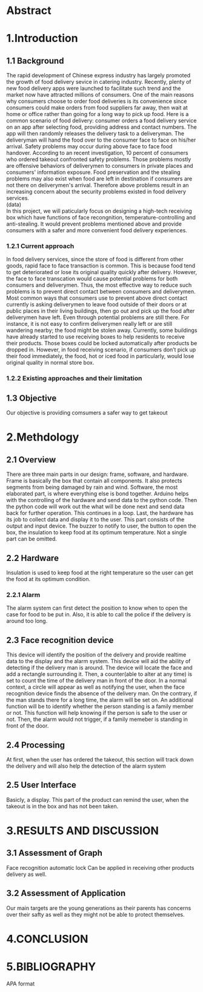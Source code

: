 # Abstract

# 1.Introduction  

## 1.1 Background  

The rapid development of Chinese express industry has largely promoted the growth of food delivery sevice in catering industry. Recently, plenty of new food delivery apps were launched to facilitate such trend and the market now have attracted millions of consumers. One of the main reasons why consumers choose to order food deliveries is its convenience since consumers could make orders from food suppliers far away, then wait at home or office rather than going for a long way to pick up food. 
Here is a common scenario of food delivery: consumer orders a food delivery service on an app after selecting food, providing address and contact numbers. The app will then randomly releases the delivery task to a deliveryman. The deliveryman will hand the food over to the consumer face to face on his/her arrival.
Safety problems may occur during above face to face food handover. According to an recent investigation, 10 percent of consumers who ordered takeout confronted safety problems[](data). Those problems mostly are offensive behaviors of deliverymen to consumers in private places and consumers' information exposure. Food preservation and the stealing problems may also exist when food are left in destination if consumers are not there on deliverymen's arrival. Therefore above problems result in an increasing concern about the security problems existed in food delivery services.  
(data)  
In this project, we will paticularly focus on designing a high-tech receiving box which have functions of face recongnition, temperature-controlling and anti-stealing. It would prevent problems mentioned above and provide consumers with a safer and more convenient food delivery experiences.

### 1.2.1 Current approach  

In food delivery services, since the store of food is different from other goods, rapid face to face transaction is common. This is because food tend to get deteriorated or lose its original quality quickly after delivery. However, the face to face transcation would cause potential problems for both consumers and deliverymen. Thus, the most effective way to reduce such problems is to prevent direct contact between consumers and deliverymen. 
Most common ways that consumers use to prevent above direct contact currently is asking deliverymen to leave food outside of their doors or at public places in their living buildings, then go out and pick up the food after deliverymen have left. Even through potential problems are still there. For instance, it is not easy to confirm deliverymen really left or are still wandering nearby; the food might be stolen away. Currently, some buildings have already started to use receiving boxes to help residents to receive their products. Those boxes could be locked automatically after products be dropped in.
However, in food receiving scenario, if consumers don’t pick up their food immediately, the food, hot or iced food in particularly, would lose original quality in normal store box.
### 1.2.2  Existing approaches and their limitation  


## 1.3 Objective  
Our objective is providing comsumers a safer way to get takeout

# 2.Methdology  
## 2.1 Overview 
There are three main parts in our design: frame, software, and hardware. Frame is basically the box that contain all components. It also protects segments from being damaged by rain and wind. Software, the most elaborated part, is where everything else is bond together. Arduino helps with the controlling of the hardware and send data to the python code. Then the python code will work out the what will be done next and send data back for further operation. This continues in a loop. Last, the hardware has its job to collect data and display it to the user. This part consists of the output and input device. The buzzer to notify to user, the button to open the box, the insulation to keep food at its optimum temperature. Not a single part can be omitted. 

## 2.2 Hardware  
Insulation is used to keep food at the right temperature so the user can get the food at its optimum condition.

### 2.2.1 Alarm 
The alarm system can first detect the position to know when to open the case for food to be put in. Also, it is able to call the police if the delivery is around too long.

## 2.3 Face recognition device
This device will identify the position of the delivery and provide realtime data to the display and the alarm system. This device will aid the ability of detecting if the delivery man is around. The device will locate the face and add a rectangle surrounding it. Then, a counter(able to alter at any time) is set to count the time of the delivery man in front of the door. In a normal context, a circle will appear as well as notifying the user, when the face recognition device finds the absence of the delivery man. On the contrary, if the man stands there for a long time, the alarm will be set on. An additional function will be to identify whether the person standing is a family member or not. This function will help knowing if the person is safe to the user or not. Then, the alarm would not trigger, if a family memeber is standing in front of the door. 

## 2.4 Processing  
At first, when the user has ordered the takeout, this section will track down the delivery and will also help the detection of the alarm system

## 2.5 User Interface  
Basicly, a display. This part of the product can remind the user, when the takeout is in the box and has not been taken.

# 3.RESULTS AND DISCUSSION  
## 3.1 Assessment of Graph  
Face recognition
automatic lock
Can be applied in receiving other products delivery as well.

## 3.2 Assessment of Application  
Our main targets are the young generations as their parents has concerns over their safty as well as they might not be able to protect themselves.

# 4.CONCLUSION  

# 5.BIBLIOGRAPHY 
APA format
